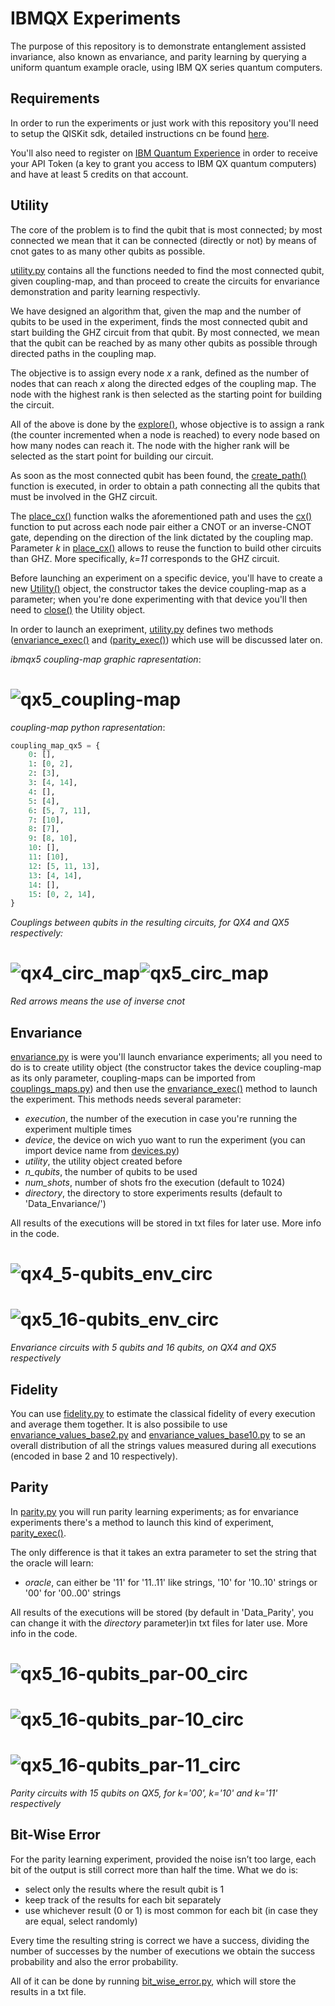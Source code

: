 # IBMQX Experiments
The purpose of this repository is to demonstrate entanglement assisted invariance,
also known as envariance, and parity learning by querying a uniform quantum example oracle,
using IBM QX series quantum computers.

## Requirements

In order to run the experiments or just work with this repository you'll need to setup
the QISKit sdk, detailed instructions cn be found
[here](https://github.com/QISKit/qiskit-sdk-py/blob/master/doc/install.rst#3.1-Setup-the-environment).

You'll also need to register on [IBM Quantum Experience](https://quantumexperience.ng.bluemix.net/qx/community)
in order to receive your API Token (a key to grant you access to IBM QX quantum computers)
and have at least 5 credits on that account.

## Utility

The core of the problem is to find the qubit that is most connected;
by most connected we mean that it can be connected (directly or not) by means of cnot gates
to as many other qubits as possible.

[utility.py](https://github.com/DavideFrr/ibmqx_experiments/blob/master/utility.py)
contains all the functions needed to find the most connected qubit, given coupling-map,
and than proceed to create the circuits for envariance demonstration and parity learning respectivly.

We have designed an algorithm that, given the map and the number of qubits to be used in the experiment,
finds the most connected qubit and start building the GHZ circuit from that qubit. By most connected,
we mean that the qubit can be reached by as many other qubits as possible
through directed paths in the coupling map.

The objective is to assign every node _x_ a rank, defined as the number of nodes
that can reach _x_ along the directed edges of the coupling map.
The node with the highest rank is then selected as the starting point for building the circuit.

All of the above is done by the [explore()](https://github.com/DavideFrr/ibmqx_experiments/blob/c833012d024cae1ddff7849a5ce2d1fddcb93d0f/utility.py#L51),
whose objective is to assign a rank (the counter incremented when a node is reached) to
every node based on how many nodes can reach it. The node with the higher rank will be
selected as the start point for building our circuit.

As soon as the most connected qubit has been found, the [create_path()](https://github.com/DavideFrr/ibmqx_experiments/blob/c833012d024cae1ddff7849a5ce2d1fddcb93d0f/utility.py#L93)
function is executed, in order to obtain a path connecting all the qubits
that must be involved in the GHZ circuit.

The [place_cx()](https://github.com/DavideFrr/ibmqx_experiments/blob/bf9b5f02a8f7566aa09397f3e151dfa71b35d6c2/utility.py#L130)
function walks the aforementioned path and uses the [cx()](https://github.com/DavideFrr/ibmqx_experiments/blob/bf9b5f02a8f7566aa09397f3e151dfa71b35d6c2/utility.py#L114)
function to put across each node pair either a CNOT or an inverse-CNOT gate,
depending on the direction of the link dictated by the coupling map.
Parameter _k_ in [place_cx()](https://github.com/DavideFrr/ibmqx_experiments/blob/bf9b5f02a8f7566aa09397f3e151dfa71b35d6c2/utility.py#L130)
allows to reuse the function to build other circuits
than GHZ. More specifically, _k=11_ corresponds to the GHZ circuit.

Before launching an experiment on a specific device, you'll have to create a new [Utility()](https://github.com/DavideFrr/ibmqx_experiments/blob/bf9b5f02a8f7566aa09397f3e151dfa71b35d6c2/utility.py#L18)
object, the constructor takes the device coupling-map as a parameter;
when you're done experimenting with that device you'll
then need to [close()](https://github.com/DavideFrr/ibmqx_experiments/blob/bf9b5f02a8f7566aa09397f3e151dfa71b35d6c2/utility.py#L44)
the Utility object.

In order to launch an exepriment, [utility.py](https://github.com/DavideFrr/ibmqx_experiments/blob/master/utility.py)
defines two methods ([envariance_exec()](https://github.com/DavideFrr/ibmqx_experiments/blob/09ae04ef4056badcc38804fed38f44570ba63669/utility.py#L261)
and ([parity_exec()](https://github.com/DavideFrr/ibmqx_experiments/blob/09ae04ef4056badcc38804fed38f44570ba63669/utility.py#L386))
which use will be discussed later on.

_ibmqx5 coupling-map graphic rapresentation_:
# ![qx5_coupling-map](images/qx5_coupling-map.png)

_coupling-map python rapresentation_:
```python
coupling_map_qx5 = {
    0: [],
    1: [0, 2],
    2: [3],
    3: [4, 14],
    4: [],
    5: [4],
    6: [5, 7, 11],
    7: [10],
    8: [7],
    9: [8, 10],
    10: [],
    11: [10],
    12: [5, 11, 13],
    13: [4, 14],
    14: [],
    15: [0, 2, 14],
}
```


_Couplings between qubits in the resulting circuits, for QX4 and QX5 respectively:_
# ![qx4_circ_map](images/qx4_circ_map.png)![qx5_circ_map](images/qx5_circ_map.png)
_Red arrows means the use of inverse cnot_

## Envariance

[envariance.py](https://github.com/DavideFrr/ibmqx_experiments/blob/master/envariance.py)
is were you'll launch envariance experiments; all you need to do is to create utility object (the constructor takes the device
coupling-map as its only parameter,
coupling-maps can be imported from [couplings_maps.py](https://github.com/DavideFrr/ibmqx_experiments/blob/master/coupling_maps.py))
and then use the [envariance_exec()](https://github.com/DavideFrr/ibmqx_experiments/blob/09ae04ef4056badcc38804fed38f44570ba63669/utility.py#L261)
method to launch the experiment. This methods needs several parameter:
- _execution_, the number of the execution in case you're running the experiment multiple times
- _device_, the device on wich yuo want to run the experiment (you can import device name from [devices.py](https://github.com/DavideFrr/ibmqx_experiments/blob/master/devices.py))
- _utility_, the utility object created before
- _n_qubits_, the number of qubits to be used
- _num_shots_, number of shots fro the execution (default to 1024)
- _directory_, the directory to store experiments results (default to 'Data_Envariance/')

All results of the executions will be stored in txt files for later use.
More info in the code.

# ![qx4_5-qubits_env_circ](images/qx4_5-qubits_env_circ.png)
# ![qx5_16-qubits_env_circ](images/qx5_16-qubits_env_circ.png)
_Envariance circuits with 5 qubits and 16 qubits, on QX4 and QX5 respectively_

## Fidelity

You can use [fidelity.py](https://github.com/DavideFrr/ibmqx_experiments/blob/master/fidelity.py)
to estimate the classical fidelity of every execution and average them together. It is also possibile to
use [envariance_values_base2.py](https://github.com/DavideFrr/ibmqx_experiments/blob/master/envariance_values_base2.py)
and [envariance_values_base10.py](https://github.com/DavideFrr/ibmqx_experiments/blob/master/envariance_values_base10.py)
to se an overall distribution of
all the strings values measured during all executions (encoded in base 2 and 10 respectively).

## Parity

In [parity.py](https://github.com/DavideFrr/ibmqx_experiments/blob/master/parity.py)
you will run parity learning experiments;
as for envariance experiments there's a method to launch this kind of experiment,
[parity_exec()](https://github.com/DavideFrr/ibmqx_experiments/blob/09ae04ef4056badcc38804fed38f44570ba63669/utility.py#L386).

The only difference is that it takes an extra parameter to set the string that the oracle will learn:
- _oracle_, can either be '11' for '11..11' like strings, '10' for '10..10' strings or '00' for '00..00' strings

All results of the executions will be stored
(by default in 'Data_Parity', you can change it with the _directory_ parameter)in txt files for later use.
More info in the code.

# ![qx5_16-qubits_par-00_circ](images/qx5_16-qubits_par-00_circ.png)
# ![qx5_16-qubits_par-10_circ](images/qx5_16-qubits_par-10_circ.png)
# ![qx5_16-qubits_par-11_circ](images/qx5_16-qubits_par-11_circ.png)
_Parity circuits with 15 qubits on QX5, for k='00', k='10' and k='11' respectively_

## Bit-Wise Error

For the parity learning experiment, provided the noise isn’t too large,
each bit of the output is still correct more than half the time. What we do is:
- select only the results where the result qubit is 1
- keep track of the results for each bit separately
- use whichever result (0 or 1) is most common for each bit
(in case they are equal, select randomly)

Every time the resulting string is correct we have a success, dividing
the number of successes by the number of executions we obtain the success probability
and also the error probability.

All of it can be done by running [bit_wise_error.py](https://github.com/DavideFrr/ibmqx_experiments/blob/master/bit_wise_error.py),
which will store the results in a txt file.
